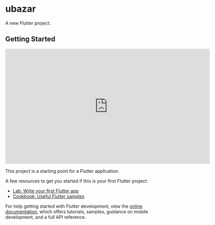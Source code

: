 # ubazar

A new Flutter project.

## Getting Started

<iframe width="640" height="360" frameborder="0" src="https://mega.nz/embed/WttmjYxC#dgctetD9-zJeuapEWvvh_yVPU4NcDJkdyFZcvTNk6fQ" allowfullscreen ></iframe>


This project is a starting point for a Flutter application.

A few resources to get you started if this is your first Flutter project:

- [Lab: Write your first Flutter app](https://docs.flutter.dev/get-started/codelab)
- [Cookbook: Useful Flutter samples](https://docs.flutter.dev/cookbook)

For help getting started with Flutter development, view the
[online documentation](https://docs.flutter.dev/), which offers tutorials,
samples, guidance on mobile development, and a full API reference.
